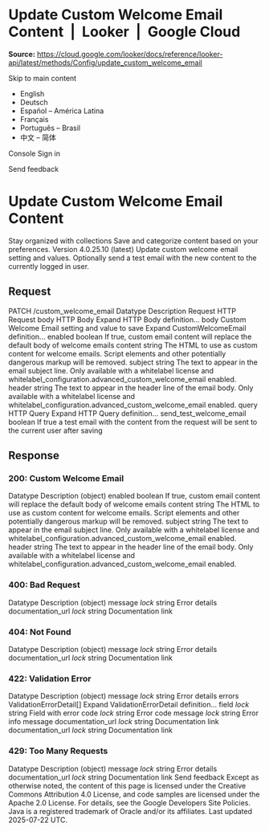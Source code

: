 # Update Custom Welcome Email Content  |  Looker  |  Google Cloud

**Source:** https://cloud.google.com/looker/docs/reference/looker-api/latest/methods/Config/update_custom_welcome_email

Skip to main content 


  * English
  * Deutsch
  * Español – América Latina
  * Français
  * Português – Brasil
  * 中文 – 简体

Console  Sign in


Send feedback 
#  Update Custom Welcome Email Content
Stay organized with collections  Save and categorize content based on your preferences. 
Version 4.0.25.10 (latest) 
Update custom welcome email setting and values. Optionally send a test email with the new content to the currently logged in user.
## Request
PATCH /custom_welcome_email 
Datatype
Description
Request
HTTP Request 
body
HTTP Body 
Expand HTTP Body definition... 
body
Custom Welcome Email setting and value to save
Expand CustomWelcomeEmail definition... 
enabled
boolean 
If true, custom email content will replace the default body of welcome emails
content
string 
The HTML to use as custom content for welcome emails. Script elements and other potentially dangerous markup will be removed.
subject
string 
The text to appear in the email subject line. Only available with a whitelabel license and whitelabel_configuration.advanced_custom_welcome_email enabled.
header
string 
The text to appear in the header line of the email body. Only available with a whitelabel license and whitelabel_configuration.advanced_custom_welcome_email enabled.
query
HTTP Query 
Expand HTTP Query definition... 
send_test_welcome_email
boolean 
If true a test email with the content from the request will be sent to the current user after saving
## Response
### 200: Custom Welcome Email
Datatype
Description
(object)
enabled
boolean 
If true, custom email content will replace the default body of welcome emails
content
string 
The HTML to use as custom content for welcome emails. Script elements and other potentially dangerous markup will be removed.
subject
string 
The text to appear in the email subject line. Only available with a whitelabel license and whitelabel_configuration.advanced_custom_welcome_email enabled.
header
string 
The text to appear in the header line of the email body. Only available with a whitelabel license and whitelabel_configuration.advanced_custom_welcome_email enabled.
### 400: Bad Request
Datatype
Description
(object)
message
_lock_
string 
Error details
documentation_url
_lock_
string 
Documentation link
### 404: Not Found
Datatype
Description
(object)
message
_lock_
string 
Error details
documentation_url
_lock_
string 
Documentation link
### 422: Validation Error
Datatype
Description
(object)
message
_lock_
string 
Error details
errors
ValidationErrorDetail[] 
Expand ValidationErrorDetail definition... 
field
_lock_
string 
Field with error
code
_lock_
string 
Error code
message
_lock_
string 
Error info message
documentation_url
_lock_
string 
Documentation link
documentation_url
_lock_
string 
Documentation link
### 429: Too Many Requests
Datatype
Description
(object)
message
_lock_
string 
Error details
documentation_url
_lock_
string 
Documentation link
Send feedback 
Except as otherwise noted, the content of this page is licensed under the Creative Commons Attribution 4.0 License, and code samples are licensed under the Apache 2.0 License. For details, see the Google Developers Site Policies. Java is a registered trademark of Oracle and/or its affiliates.
Last updated 2025-07-22 UTC.


